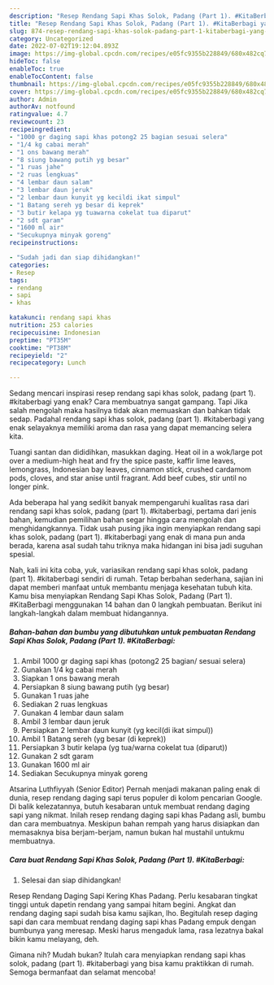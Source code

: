```yaml
---
description: "Resep Rendang Sapi Khas Solok, Padang (Part 1). #KitaBerbagi yang Lezat Sekali "
title: "Resep Rendang Sapi Khas Solok, Padang (Part 1). #KitaBerbagi yang Lezat Sekali "
slug: 874-resep-rendang-sapi-khas-solok-padang-part-1-kitaberbagi-yang-lezat-sekali
category: Uncategorized
date: 2022-07-02T19:12:04.893Z
image: https://img-global.cpcdn.com/recipes/e05fc9355b228849/680x482cq70/rendang-sapi-khas-solok-padang-part-1-kitaberbagi-foto-resep-utama.jpg
hideToc: false
enableToc: true
enableTocContent: false
thumbnail: https://img-global.cpcdn.com/recipes/e05fc9355b228849/680x482cq70/rendang-sapi-khas-solok-padang-part-1-kitaberbagi-foto-resep-utama.jpg
cover: https://img-global.cpcdn.com/recipes/e05fc9355b228849/680x482cq70/rendang-sapi-khas-solok-padang-part-1-kitaberbagi-foto-resep-utama.jpg
author: Admin
authorAv: notfound
ratingvalue: 4.7
reviewcount: 23
recipeingredient:
- "1000 gr daging sapi khas potong2 25 bagian sesuai selera"
- "1/4 kg cabai merah"
- "1 ons bawang merah"
- "8 siung bawang putih yg besar"
- "1 ruas jahe"
- "2 ruas lengkuas"
- "4 lembar daun salam"
- "3 lembar daun jeruk"
- "2 lembar daun kunyit yg kecildi ikat simpul"
- "1 Batang sereh yg besar di keprek"
- "3 butir kelapa yg tuawarna cokelat tua diparut"
- "2 sdt garam"
- "1600 ml air"
- "Secukupnya minyak goreng"
recipeinstructions:

- "Sudah jadi dan siap dihidangkan!"
categories:
- Resep
tags:
- rendang
- sapi
- khas

katakunci: rendang sapi khas 
nutrition: 253 calories
recipecuisine: Indonesian
preptime: "PT35M"
cooktime: "PT38M"
recipeyield: "2"
recipecategory: Lunch

---
```



Sedang mencari inspirasi resep rendang sapi khas solok, padang (part 1). #kitaberbagi yang enak? Cara membuatnya sangat gampang. Tapi Jika salah mengolah maka hasilnya tidak akan memuaskan dan bahkan tidak sedap. Padahal rendang sapi khas solok, padang (part 1). #kitaberbagi yang enak selayaknya memiliki aroma dan rasa yang dapat memancing selera kita.


Tuangi santan dan dididihkan, masukkan daging. Heat oil in a wok/large pot over a medium-high heat and fry the spice paste, kaffir lime leaves, lemongrass, Indonesian bay leaves, cinnamon stick, crushed cardamom pods, cloves, and star anise until fragrant. Add beef cubes, stir until no longer pink.

Ada beberapa hal yang sedikit banyak mempengaruhi kualitas rasa dari rendang sapi khas solok, padang (part 1). #kitaberbagi, pertama dari jenis bahan, kemudian pemilihan bahan segar hingga cara mengolah dan menghidangkannya. Tidak usah pusing jika ingin menyiapkan rendang sapi khas solok, padang (part 1). #kitaberbagi yang enak di mana pun anda berada, karena asal sudah tahu triknya maka hidangan ini bisa jadi suguhan spesial.


Nah, kali ini kita coba, yuk, variasikan rendang sapi khas solok, padang (part 1). #kitaberbagi sendiri di rumah. Tetap berbahan sederhana, sajian ini dapat memberi manfaat untuk membantu menjaga kesehatan tubuh kita. Kamu bisa menyiapkan Rendang Sapi Khas Solok, Padang (Part 1). #KitaBerbagi menggunakan 14 bahan dan 0 langkah pembuatan. Berikut ini langkah-langkah dalam membuat hidangannya.

<!--inarticleads1-->

##### Bahan-bahan dan bumbu yang dibutuhkan untuk pembuatan Rendang Sapi Khas Solok, Padang (Part 1). #KitaBerbagi:

1. Ambil 1000 gr daging sapi khas (potong2 25 bagian/ sesuai selera)
1. Gunakan 1/4 kg cabai merah
1. Siapkan 1 ons bawang merah
1. Persiapkan 8 siung bawang putih (yg besar)
1. Gunakan 1 ruas jahe
1. Sediakan 2 ruas lengkuas
1. Gunakan 4 lembar daun salam
1. Ambil 3 lembar daun jeruk
1. Persiapkan 2 lembar daun kunyit (yg kecil(di ikat simpul))
1. Ambil 1 Batang sereh (yg besar (di keprek))
1. Persiapkan 3 butir kelapa (yg tua/warna cokelat tua (diparut))
1. Gunakan 2 sdt garam
1. Gunakan 1600 ml air
1. Sediakan Secukupnya minyak goreng


Atsarina Luthfiyyah (Senior Editor) Pernah menjadi makanan paling enak di dunia, resep rendang daging sapi terus populer di kolom pencarian Google. Di balik kelezatannya, butuh kesabaran untuk membuat rendang daging sapi yang nikmat. Inilah resep rendang daging sapi khas Padang asli, bumbu dan cara membuatnya. Meskipun bahan rempah yang harus disiapkan dan memasaknya bisa berjam-berjam, namun bukan hal mustahil untukmu membuatnya. 

<!--inarticleads2-->

##### Cara buat Rendang Sapi Khas Solok, Padang (Part 1). #KitaBerbagi:


1. Selesai dan siap dihidangkan!

Resep Rendang Daging Sapi Kering Khas Padang. Perlu kesabaran tingkat tinggi untuk dapetin rendang yang sampai hitam begini. Angkat dan rendang daging sapi sudah bisa kamu sajikan, lho. Begitulah resep daging sapi dan cara membuat rendang daging sapi khas Padang empuk dengan bumbunya yang meresap. Meski harus mengaduk lama, rasa lezatnya bakal bikin kamu melayang, deh. 

Gimana nih? Mudah bukan? Itulah cara menyiapkan rendang sapi khas solok, padang (part 1). #kitaberbagi yang bisa kamu praktikkan di rumah. Semoga bermanfaat dan selamat mencoba!
